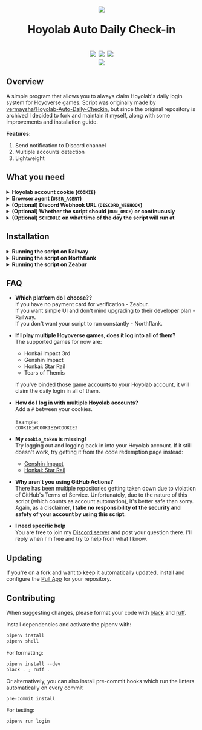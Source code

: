 <!-- markdownlint-disable MD033 -->

<h1 align="center">
  <img src="https://imgur.com/L54eATql.png">
  <p><b>Hoyolab Auto Daily Check-in</b></p>
  <a href="https://github.com/raidensakura"><img src="https://img.shields.io/badge/hoyolab--auto--login-by%20Raiden-d11df9"></a>
  <a href="[https://github.com/raidensakura](https://github.com/python/black)"><img src="https://img.shields.io/badge/code%20style-black-1c1c1c.svg"></a>
  <a href="https://dsc.gg/transience/"><img src="https://discord.com/api/guilds/616969119685935162/widget.png"></a><br>
  <a href="https://ko-fi.com/P5P6D65UW"><img src="https://ko-fi.com/img/githubbutton_sm.svg"></a>
</h1>

## Overview

A simple program that allows you to always claim Hoyolab's daily login system for Hoyoverse games. Script was originally made by [vermaysha/Hoyolab-Auto-Daily-Checkin](https://github.com/vermaysha/Hoyolab-Auto-Daily-Checkin), but since the original repository is archived I decided to fork and maintain it myself, along with some improvements and installation guide.

**Features:**

1. Send notification to Discord channel
2. Multiple accounts detection
3. Lightweight

## What you need

<details>
<summary><b>Hoyolab account cookie (<code>COOKIE</code>)</b></summary>

Navigate to [Hoyolab website](https://www.hoyolab.com/) with your account logged in, open developer tools on your browser (F12 for Firefox/Chrome), navigate to Console tab, enter `document.cookie` in, and copy the long-string text output without the quotation marks.

![image](https://raw.githubusercontent.com/raidensakura/hoyolab-auto-login/f0e36c3d39f6e9363b3c772e63ded57c5fbae8c8/images/3.png)

</details>

<details>
<summary><b>Browser agent (<code>USER_AGENT</code>)</b></summary>

You can get your user agent by just simply typing it in your search engine (Google/DuckDuckGo)  
![image](https://raw.githubusercontent.com/raidensakura/hoyolab-auto-login/f0e36c3d39f6e9363b3c772e63ded57c5fbae8c8/images/4.png)

</details>

<details>
<summary><b>(Optional) Discord Webhook URL (<code>DISCORD_WEBHOOK</code>)</b></summary>

You can have the script notify on a Discord channel via webhook. On any channel where you have webhook permissions in, go into:

`Channel Settings > Integrations > Webhooks > New Webhook`

You can also choose to use existing one by clicking on `Copy Webhook URL`.

You can also configure the script to notify (ping) your Discord ID in case of a login failure. To do this, append `DISCORD_ID=1234567890; rest_of_cookie=; ...` at the start your cookie.

![image](https://raw.githubusercontent.com/raidensakura/hoyolab-auto-login/f0e36c3d39f6e9363b3c772e63ded57c5fbae8c8/images/5.png)

</details>

<details>
<summary><b>(Optional) Whether the script should (<code>RUN_ONCE</code>) or continuously</b></summary>

This should either be left unset, or a value of `True`. Set it to `True` if you have an external scheduler (like CRON) to automatically start the script at certain time. The script will run continuously as a process when this is unset.

</details>

<details>
<summary><b>(Optional) <code>SCHEDULE</code> on what time of the day the script will run at</b></summary>

This should either be left unset, or a valid time format (`00:00` to `23:59`).
You can also additionally specify the timezone in your env or leave the default as UTC, ex: `TIMEZONE=Asia/Kuala_Lumpur`.
Refer to [List of tz database time zones](https://en.wikipedia.org/wiki/List_of_tz_database_time_zones).

</details>

## Installation

<details>
<summary><b>Running the script on Railway</b></summary>

[Railway's Starter plan](https://railway.app/pricing) has an execution limit of 500 hours a month, Since Railway has no option to schedule runtime, this script will run constantly. Make sure you're under their **Developer plan** to lift the hour limit. It's still free if your resource usage is under their $5 free credit limit, which this script will consume at most $0.50 monthly.

1. [Sign Up on Railway](https://railway.app?referralCode=mh9o_1) if you haven't.
2. Fork this repo  
![image](https://user-images.githubusercontent.com/38610216/216755745-4c347b2c-1e1b-4672-8212-17bd79a24d16.png)
3. [Make new project on Railway](https://railway.app/new) and select this option  
![image](https://user-images.githubusercontent.com/38610216/216755833-d97d44ed-0ec5-47cd-9d7d-2130c807de20.png)
4. Select the new repo you just forked  
![image](https://user-images.githubusercontent.com/38610216/216755849-01d034f3-e107-43ab-b4e6-7ded9c9a9123.png)
5. Click "Add Variables" and fill in your stuff, refer to the suggestions below it. After you're done it should look like this  
![image](https://user-images.githubusercontent.com/38610216/216755944-36af97ea-3bb6-44dc-9d2f-4939a4edbb54.png)
6. Wait for the build to finish and check your deployment logs to verify it's working  
![image](https://user-images.githubusercontent.com/38610216/216756065-98e0543a-b4d1-48fa-9431-e36e20a66214.png)

</details>

<details>
<summary><b>Running the script on Northflank</b></summary>

In addition to hosting your applications, [Northflank](https://northflank.com/pricing) also let you schedule jobs to run in CRON format, and their free tier does not have hourly limit unlike Railway. But in a free project, you are limited to 2 jobs at any time.

1. [Sign Up on Northflank](https://app.northflank.com/signup) if you haven't and create a **free project**. It should look like this:  
![image](https://user-images.githubusercontent.com/38610216/235667276-3e71a8f6-4f92-42c2-b61e-6ce5e6a2fcfa.png)
2. Create a new job and select 'Cron job' as job type.  
![image](https://user-images.githubusercontent.com/38610216/235667601-d3a09127-3ac7-4d24-9d25-b843da55192e.png)
3. Enter the time at which you the script to run at, in CRON format. Refer [crontab.guru](https://crontab.guru/) for explanation in cron formatting.  
![image](https://user-images.githubusercontent.com/38610216/235667841-fa553f07-5c44-4ab1-ad5a-5c1d44c25475.png)
4. Select 'External Image' under 'Job source' and use this URL for 'Image path':  
`ghcr.io/raidensakura/hoyolab-auto-login:master`  
![image](https://user-images.githubusercontent.com/38610216/235668679-2c7f7125-8c86-45db-8c55-6efd8ab1e306.png)
5. Fill in your credentials under 'Environmental Variables'. Make sure to set `RUN_ONCE` to `True` in the env.  
![image](https://user-images.githubusercontent.com/38610216/235669138-5e8bd902-3aab-41c1-853e-88c8a8ec8f39.png)
6. Save your script. Now, execute it manually by clicking the 'Run job' button, as shown:  
![image](https://user-images.githubusercontent.com/38610216/235669964-79586949-1ed9-49f7-9d5f-cce550a60d2b.png)
7. You should see a new entry under 'Recent job runs', as follow:  
![image](https://user-images.githubusercontent.com/38610216/235670311-c26d63d4-730c-48e2-bf6a-abed1639da0b.png)
8. Click on it, and then click on its entry under 'Containers'. If your script is working correctly, it should show a log as follow:  
![Untitled](https://user-images.githubusercontent.com/38610216/235671115-e558088f-0d1f-4fbf-a785-39766409d8a5.png)

</details>

<details>
<summary><b>Running the script on Zeabur</b></summary>

[Zeabur has a free plan](https://zeabur.com/pricing) that doesn't require a payment method, but like Railway, it has no option to schedule runtime, so this script will run constantly as a Docker container. The downside is that it takes slightly longer to build a Docker image on Zeabur than the other platforms.

1. [Sign Up on Zeabur](https://dash.zeabur.com) if you haven't.
2. Fork this repo  
![image](https://user-images.githubusercontent.com/38610216/216755745-4c347b2c-1e1b-4672-8212-17bd79a24d16.png)
3. Make a new project and a new service in it, choosing "Deploy from your source code" option  
![image](https://github.com/raidensakura/hoyolab-auto-login/assets/38610216/2ffd4706-549e-42a3-92fd-74d65274209e)  
4. Click "Configure Github APP" and select the repository you just forked  
![image](https://github.com/raidensakura/hoyolab-auto-login/assets/38610216/96a7e86d-4aaa-4a99-8b30-a4526c48b3ec)  
5. Select the "master" branch and click "Deploy"  
![image](https://github.com/raidensakura/hoyolab-auto-login/assets/38610216/244c8e58-fb89-44a5-bdaf-efd8919d1cce)  
6. Select the new service you just deployed, and fill in your credentials under "Variable". Make sure to **not** include `RUN_ONCE` otherwise your script will not loop everyday. It should look like this afterward  
![image](https://github.com/raidensakura/hoyolab-auto-login/assets/38610216/73f15821-b005-4268-916f-76fe170388e4)
7. Under "Deployments", click "Redeploy" for the variable changes to take effect.

</details>

## FAQ

- **Which platform do I choose??**  
If you have no payment card for verification - Zeabur.  
If you want simple UI and don't mind upgrading to their developer plan - Railway.  
If you don't want your script to run constantly - Northflank.  

- **If I play multiple Hoyoverse games, does it log into all of them?**  
The supported games for now are:
  - Honkai Impact 3rd  
  - Genshin Impact  
  - Honkai: Star Rail  
  - Tears of Themis  

  If you've binded those game accounts to your Hoyolab account, it will claim the daily login in all of them.

- **How do I log in with multiple Hoyolab accounts?**  
Add a `#` between your cookies.<br><br>
Example:  
```COOKIE1#COOKIE2#COOKIE3```

- **My `cookie_token` is missing!**  
Try logging out and logging back in into your Hoyolab account. If it still doesn't work, try getting it from the code redemption page instead:
  * [Genshin Impact](https://genshin.hoyoverse.com/en/gift)
  * [Honkai: Star Rail](https://hsr.hoyoverse.com/gift)

- **Why aren't you using GitHub Actions?**  
There has been multiple repositories getting taken down due to violation of GitHub's Terms of Service. Unfortunately, due to the nature of this script (which counts as account automation), it's better safe than sorry. Again, as a disclaimer, **I take no responsibility of the security and safety of your account by using this script**.

- **I need specific help**  
You are free to join my [Discord server](https://dsc.gg/transience) and post your question there. I'll reply when I'm free and try to help from what I know.

## Updating

If you're on a fork and want to keep it automatically updated, install and configure the [Pull App](https://github.com/apps/pull) for your repository.

## Contributing

When suggesting changes, please format your code with [black](https://pypi.org/project/black/) and [ruff](https://pypi.org/project/ruff/).

Install dependencies and activate the pipenv with:

```python
pipenv install
pipenv shell
```

For formatting:

```python
pipenv install --dev
black . ; ruff .
```

Or alternatively, you can also install pre-commit hooks which run the linters automatically on every commit
```python
pre-commit install
```

For testing:

```python
pipenv run login
```
